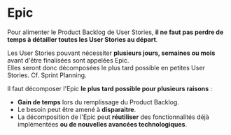 # Epic

Pour alimenter le Product Backlog de User Stories, **il ne faut pas perdre de temps à détailler toutes les User Stories au départ**.

Les User Stories pouvant nécessiter **plusieurs jours, semaines ou mois** avant d'être finalisées sont appelées Epic.  
Elles seront donc décomposées le plus tard possible en petites User Stories. Cf. Sprint Planning.

Il faut décomposer l'Epic **le plus tard possible pour plusieurs raisons** :

* **Gain de temps** lors du remplissage du Product Backlog.
* Le besoin peut être amené à **disparaitre**.
* La décomposition de l'Epic peut **réutiliser** des fonctionnalités déjà implémentées **ou de nouvelles avancées technologiques**.

